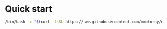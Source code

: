 # Quick start

```bash
/bin/bash -c "$(curl -fsSL https://raw.githubusercontent.com/mmotorny/dotfiles-bootstrap/refs/heads/main/bootstrap.sh)"
```
